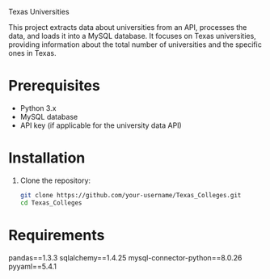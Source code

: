 Texas Universities

This project extracts data about universities from an API, processes the data, and loads it into a MySQL database. It focuses on Texas universities, providing information about the total number of universities and the specific ones in Texas.

# Prerequisites

- Python 3.x
- MySQL database
- API key (if applicable for the university data API)

# Installation

1. Clone the repository:

   ```bash
   git clone https://github.com/your-username/Texas_Colleges.git
   cd Texas_Colleges

# Requirements

pandas==1.3.3
sqlalchemy==1.4.25
mysql-connector-python==8.0.26
pyyaml==5.4.1

